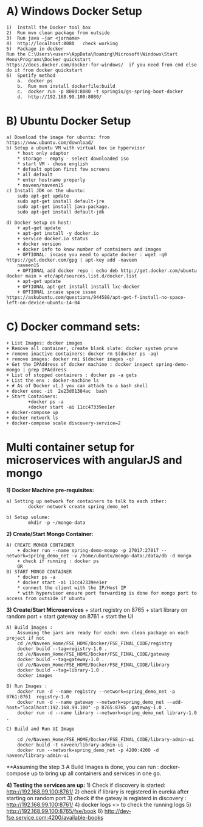 
# A) Windows Docker Setup 

	1)	Install the Docker tool box
	2)	Run mvn clean package from outside
	3)	Run java –jar <jarname>
	4)	http://localhost:8080   check working
	5)	Package in docker
	Run the C:\Users\<user>\AppData\Roaming\Microsoft\Windows\Start Menu\Programs\Docker quickstart
	https://docs.docker.com/docker-for-windows/  if you need from cmd else do it from docker quickstart
	6)	Spotify method 
		a.	docker ps
		b.	Run mvn install dockerfile:build
		c.	docker run -p 8080:8080 -t springio/gs-spring-boot-docker
		d.	http://192.168.99.100:8080/ 

# B) Ubuntu Docker Setup
	a) Download the image for ubuntu: from https://www.ubuntu.com/download/
	b) Setup a ubuntu VM with virtual box ie hypervisor
		* host only adaptor
		* storage - empty - select downloaded iso
		* start VM - chose english
		* default option first few screens
		* all default
		* enter hostname properly 
		* naveen/naveen15
	c) Install JDK on the ubuntu: 
		sudo apt-get update
		sudo apt-get install default-jre
		sudo apt-get install java-package.
		sudo apt-get install default-jdk

	d) Docker Setup on host:
		+ apt-get update
		+ apt-get install -y docker.io
		+ service docker.io status
		+ docker version
		+ docker info to know number of containers and images
		+ OPTIONAL: incase you need to update docker : wget -q0 https://get.docker.com/gpg | apt-key add -naveen
		naveen15
		+ OPTIONAL add docker repo : echo deb http://get.docker.com/ubuntu docker main > etc/apt/sources.list.d/docker.list
		+ apt-get update
		+ OPTIONAL apt-get install install lxc-docker
		+ OPTIONAL incase space issue https://askubuntu.com/questions/944588/apt-get-f-install-no-space-left-on-device-ubuntu-14-04

# C) Docker command sets:
	+ List Images: docker images
	+ Remove all container, create blank slate: docker system prune 
	+ remove inactive containers: docker rm $(docker ps -aq)
	+ remove images: docker rmi $(docker images -q)
	+ Get the IPAddress of docker machine : docker inspect spring-demo-mongo | grep IPAddress
	+ List of stopped containers : docker ps -a gets 
	+ List the env : docker-machine ls
	+ # As of Docker v1.3 you can attach to a bash shell
	+ docker exec -it  2e23d01384ac  bash
	+ Start Containers: 
			+docker ps -a
			+docker start -ai 11cc47339ee1er 
	+ docker-compose up
	+ docker network ls
	+ docker-compose scale discovery-service=2
	
# Multi container setup for microservices with angularJS and mongo

**1) Docker Machine pre-requisites:**

	a) Setting up network for containers to talk to each other:
			docker network create spring_demo_net 

	b) Setup volume:
			mkdir -p ~/mongo-data  

**2) Create/Start Mongo Container:**

	A) CREATE MONGO CONTAINER
		+ docker run --name spring-demo-mongo -p 27017:27017 --network=spring_demo_net -v /home/ubuntu/mongo-data:/data/db -d mongo 
		+ check if running : docker ps
		OR
	B) START MONGO CONTAINER
		* docker ps -a
		* docker start -ai 11cc47339ee1er 
		* connect the client with the IP/Host IP
		* with hypervisor ensure port forwarding is done for mongo port to access from outside if ubuntu

**3) Create/Start Microservices**
	+ start registry on 8765
	+ start library on random port
	+ start gateway on 8761
	+ start the UI
	
	A) Build Images : 
		Assuming the jars are ready for each: mvn clean package on each project if not
		cd /e/Naveen_Home/FSE_HOME/Docker/FSE_FINAL_CODE/registry
		docker build --tag=registry-1.0 .
		cd /e/Naveen_Home/FSE_HOME/Docker/FSE_FINAL_CODE/gateway
		docker build --tag=gateway-1.0 .
		cd /e/Naveen_Home/FSE_HOME/Docker/FSE_FINAL_CODE/library
		docker build --tag=library-1.0 .
		docker images

	B) Run Images :
		docker run -d --name registry --network=spring_demo_net -p 8761:8761  registry-1.0
		docker run -d --name gateway --network=spring_demo_net --add-host="localhost:192.168.99.100" -p 8765:8765  gateway-1.0 .
		docker run -d --name library --network=spring_demo_net library-1.0 .  

	C) Build and Run UI Image

		cd /e/Naveen_Home/FSE_HOME/Docker/FSE_FINAL_CODE/library-admin-ui
		docker build -t naveen/library-admin-ui .
		docker run --network=spring_demo_net -p 4200:4200 -d naveen/library-admin-ui
		
**Assuming the step 3 A Build Images is done, you can run : docker-compose up to bring up all containers and services in one go.

**4) Testing the services are up:**
	1) Check if discovery is started: 	http://192.168.99.100:8761/ 
	2) check if library is registered in eureka after starting on random port
	3) check if the gateay is registerd in discovery : http://192.168.99.100:8761/
	4) docker logs <> to check the running logs
	5) http://192.168.99.100:8765/fse/book
	6) http://dev-fse.service.com:4200/available-books

       
	




